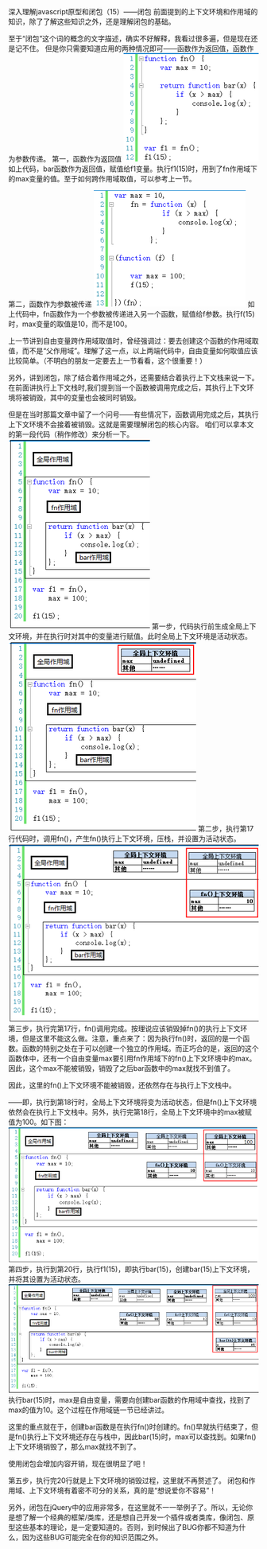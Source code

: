 深入理解javascript原型和闭包（15）——闭包
前面提到的上下文环境和作用域的知识，除了了解这些知识之外，还是理解闭包的基础。

至于“闭包”这个词的概念的文字描述，确实不好解释，我看过很多遍，但是现在还是记不住。
但是你只需要知道应用的两种情况即可——函数作为返回值，函数作为参数传递。
第一，函数作为返回值
 ![闭包](img/15-1.png)
如上代码，bar函数作为返回值，赋值给f1变量。执行f1(15)时，用到了fn作用域下的max变量的值。至于如何跨作用域取值，可以参考上一节。

第二，函数作为参数被传递
 ![闭包](img/15-2.png)
如上代码中，fn函数作为一个参数被传递进入另一个函数，赋值给f参数。执行f(15)时，max变量的取值是10，而不是100。

上一节讲到自由变量跨作用域取值时，曾经强调过：要去创建这个函数的作用域取值，而不是“父作用域”。理解了这一点，以上两端代码中，自由变量如何取值应该比较简单。（不明白的朋友一定要去上一节看看，这个很重要！）

另外，讲到闭包，除了结合着作用域之外，还需要结合着执行上下文栈来说一下。
在前面讲执行上下文栈时,我们提到当一个函数被调用完成之后，其执行上下文环境将被销毁，其中的变量也会被同时销毁。

但是在当时那篇文章中留了一个问号——有些情况下，函数调用完成之后，其执行上下文环境不会接着被销毁。这就是需要理解闭包的核心内容。
咱们可以拿本文的第一段代码（稍作修改）来分析一下。
 ![闭包](img/15-3.png)
第一步，代码执行前生成全局上下文环境，并在执行时对其中的变量进行赋值。此时全局上下文环境是活动状态。
 ![闭包](img/15-4.png)
第二步，执行第17行代码时，调用fn()，产生fn()执行上下文环境，压栈，并设置为活动状态。
 ![闭包](img/15-5.png)
第三步，执行完第17行，fn()调用完成。按理说应该销毁掉fn()的执行上下文环境，但是这里不能这么做。注意，重点来了：因为执行fn()时，返回的是一个函数。函数的特别之处在于可以创建一个独立的作用域。而正巧合的是，返回的这个函数体中，还有一个自由变量max要引用fn作用域下的fn()上下文环境中的max。因此，这个max不能被销毁，销毁了之后bar函数中的max就找不到值了。

因此，这里的fn()上下文环境不能被销毁，还依然存在与执行上下文栈中。

——即，执行到第18行时，全局上下文环境将变为活动状态，但是fn()上下文环境依然会在执行上下文栈中。另外，执行完第18行，全局上下文环境中的max被赋值为100。如下图：
 ![闭包](img/15-6.png)
第四步，执行到第20行，执行f1(15)，即执行bar(15)，创建bar(15)上下文环境，并将其设置为活动状态。
 ![闭包](img/15-7.png)
执行bar(15)时，max是自由变量，需要向创建bar函数的作用域中查找，找到了max的值为10。这个过程在作用域链一节已经讲过。

这里的重点就在于，创建bar函数是在执行fn()时创建的。fn()早就执行结束了，但是fn()执行上下文环境还存在与栈中，因此bar(15)时，max可以查找到。如果fn()上下文环境销毁了，那么max就找不到了。

使用闭包会增加内容开销，现在很明显了吧！

第五步，执行完20行就是上下文环境的销毁过程，这里就不再赘述了。
闭包和作用域、上下文环境有着密不可分的关系，真的是“想说爱你不容易”！

另外，闭包在jQuery中的应用非常多，在这里就不一一举例子了。所以，无论你是想了解一个经典的框架/类库，还是想自己开发一个插件或者类库，像闭包、原型这些基本的理论，是一定要知道的。否则，到时候出了BUG你都不知道为什么，因为这些BUG可能完全在你的知识范围之外。